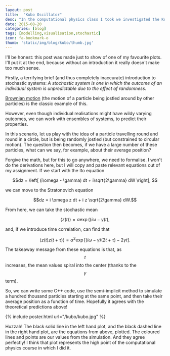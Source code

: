 ```yaml
---
layout: post
title:  "Kubo Oscillator"
desc: "In the computational physics class I took we investigated the Kubo Oscillator. Some of the plots are nice."
date: 2015-08-20
categories: [blog]
tags: [modelling,visualisation,stochastic]
icon: fa-bookmark-o
thumb: 'static/img/blog/kubo/thumb.jpg'
---
```


I'll be honest: this post was made just to show of one of my favourite plots.
  I'll put it at the end, because without an introduction it really doesn't make too much sense.

Firstly, a terrifying brief (and thus completely inaccurate) introduction to stochastic systems:
*A stochastic system is one in which the outcome of an individual system is unpredictable due to the effect of randomness.*

[Brownian motion](https://en.wikipedia.org/wiki/Brownian_motion) (the motion of a particle being jostled around by other particles) is the classic example of this.

However, even though individual realisations might have wildy varying outcomes, we can work with ensembles of systems, to predict their properties.

In this scenario, let us play with the idea of a particle travelling round and round in a circle,
    but is being randomly jostled (but constrained to circular motion). The question then becomes, if we have a large number of these particles,
what can we say, for example, about their average position?

Forgive the math, but for this to go anywhere, we need to formalise. I won't do the derivations here, but I will copy and paste relevant equations
out of my assignment. If we start with the Ito equation

$$dz = \left[ (i\omega - \gamma) dt + i\sqrt{2\gamma} dW \right], $$

we can move to the Stratonovich equation

$$dz = i \omega z dt + i z \sqrt{2\gamma} dW.$$

From here, we can take the stochastic mean

$$\langle{z(t)}\rangle = \alpha \exp((i\omega - \gamma) t),$$

and, if we introduce time correlation, can find that

$$\langle {z(t) z(t+\tau)} \rangle = \alpha^2 \exp\left[(i\omega - \gamma)(2t + \tau) - 2\gamma t \right].$$

The takeaway message from these equations is that, as $$t$$ increases, the mean values spiral into the center (thanks to the $$\gamma$$ term).

So, we can write some C++ code, use the semi-implicit method to simulate a hundred thousand particles starting at the same point,
and then take their average position as a function of time. Hopefully it agrees with the theoretical predictions above!

{% include poster.html url="/kubo/kubo.jpg"  %}

Huzzah! The black solid line in the left hand plot, and the black dashed line in the right hand plot, are the equations from above, plotted.
The coloured lines and points are our values from the simulation. And they agree perfectly! I think that plot represents the high point of
the computational physics course in which I did it.
